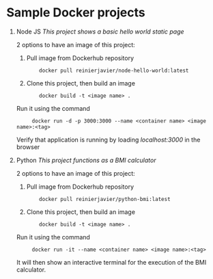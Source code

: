 # Sample Docker projects

1. Node JS
    *This project shows a basic hello world static page*

    2 options to have an image of this project:
    1. Pull image from Dockerhub repository
        ```
            docker pull reinierjavier/node-hello-world:latest 
        ```

    2. Clone this project, then build an image
        ```
            docker build -t <image name> .      
        ```

    Run it using the command

            docker run -d -p 3000:3000 --name <container name> <image name>:<tag>

    Verify that application is running by loading *localhost:3000* in the browser

2. Python
    *This project functions as a BMI calculator*

    2 options to have an image of this project:
    1. Pull image from Dockerhub repository
        ```
            docker pull reinierjavier/python-bmi:latest
        ```

    2. Clone this project, then build an image
        ```
            docker build -t <image name> .
        ```

    Run it using the command

            docker run -it --name <container name> <image name>:<tag>


    It will then show an interactive terminal for the execution of the BMI calculator.